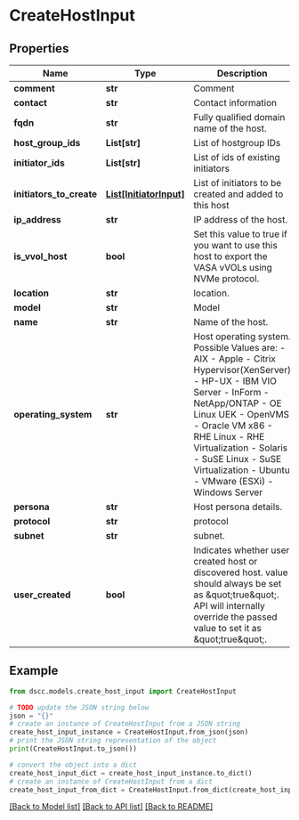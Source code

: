 # CreateHostInput


## Properties

Name | Type | Description | Notes
------------ | ------------- | ------------- | -------------
**comment** | **str** | Comment | [optional] 
**contact** | **str** | Contact information | [optional] 
**fqdn** | **str** | Fully qualified domain name of the host. | [optional] 
**host_group_ids** | **List[str]** | List of hostgroup IDs | [optional] 
**initiator_ids** | **List[str]** | List of ids of existing initiators | [optional] 
**initiators_to_create** | [**List[InitiatorInput]**](InitiatorInput.md) | List of initiators to be created and added to this host | [optional] 
**ip_address** | **str** | IP address of the host. | [optional] 
**is_vvol_host** | **bool** | Set this value to true if you want to use this host to export the VASA vVOLs using NVMe protocol. | [optional] 
**location** | **str** | location. | [optional] 
**model** | **str** | Model | [optional] 
**name** | **str** | Name of the host. | 
**operating_system** | **str** | Host operating system. Possible Values are: - AIX - Apple - Citrix Hypervisor(XenServer) - HP-UX - IBM VIO Server - InForm - NetApp/ONTAP - OE Linux UEK - OpenVMS - Oracle VM x86 - RHE Linux - RHE Virtualization - Solaris - SuSE Linux - SuSE Virtualization - Ubuntu - VMware (ESXi) - Windows Server | 
**persona** | **str** | Host persona details. | [optional] 
**protocol** | **str** | protocol | [optional] 
**subnet** | **str** | subnet. | [optional] 
**user_created** | **bool** | Indicates whether user created host or discovered host. value should always be set as \&quot;true\&quot;. API will internally override the passed value to set it as \&quot;true\&quot;. | [optional] 

## Example

```python
from dscc.models.create_host_input import CreateHostInput

# TODO update the JSON string below
json = "{}"
# create an instance of CreateHostInput from a JSON string
create_host_input_instance = CreateHostInput.from_json(json)
# print the JSON string representation of the object
print(CreateHostInput.to_json())

# convert the object into a dict
create_host_input_dict = create_host_input_instance.to_dict()
# create an instance of CreateHostInput from a dict
create_host_input_from_dict = CreateHostInput.from_dict(create_host_input_dict)
```
[[Back to Model list]](../README.md#documentation-for-models) [[Back to API list]](../README.md#documentation-for-api-endpoints) [[Back to README]](../README.md)


